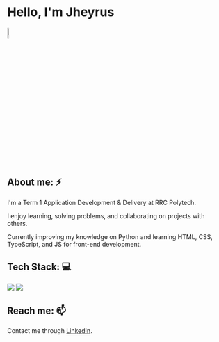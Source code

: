 # Hello, I'm Jheyrus 
<img src="https://tenor.com/view/amor-gif-9941090423568182263.gif" width="8%" height="=8%"/>



## About me: ⚡

I'm a Term 1 Application Development & Delivery at RRC Polytech.

I enjoy learning, solving problems, and collaborating on projects with others.

Currently improving my knowledge on Python and learning HTML, CSS, TypeScript, and JS for front-end development.

## Tech Stack: 💻
<img src="https://img.shields.io/badge/Python-FFD43B?style=for-the-badge&logo=python&logoColor=blue"/> <img src="https://img.shields.io/badge/Figma-F24E1E?style=for-the-badge&logo=figma&logoColor=white"/>

## Reach me: 📫

Contact me through [LinkedIn](https://www.linkedin.com/in/jheyrus-ilagan-4508a8234/).

<!---
jilagannn/jilagannn is a ✨ special ✨ repository because its `README.md` (this file) appears on your GitHub profile.
You can click the Preview link to take a look at your changes.
--->
